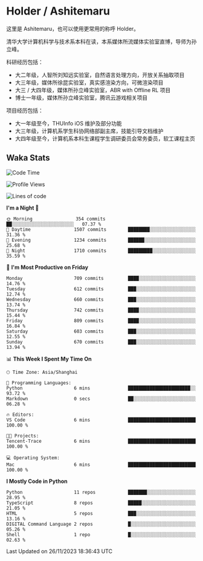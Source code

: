 # Holder / Ashitemaru

这里是 Ashitemaru，也可以使用更常用的称呼 Holder。

清华大学计算机科学与技术系本科在读，本系媒体所流媒体实验室直博，导师为孙立峰。

科研经历包括：

- 大二年级，人智所刘知远实验室，自然语言处理方向，开放关系抽取项目
- 大三年级，媒体所徐昆实验室，真实感渲染方向，可微渲染项目
- 大三 / 大四年级，媒体所孙立峰实验室，ABR with Offline RL 项目
- 博士一年级，媒体所孙立峰实验室，腾讯云游戏相关项目

项目经历包括：

- 大一年级至今，THUInfo iOS 维护及部分功能
- 大三年级，计算机系学生科协网络部副主席，技能引导文档维护
- 大四年级至今，计算机系本科生课程学生调研委员会常务委员，软工课程主页

## Waka Stats

<!--START_SECTION:waka-->
![Code Time](http://img.shields.io/badge/Code%20Time-1%2C019%20hrs%2044%20mins-blue)

![Profile Views](http://img.shields.io/badge/Profile%20Views-61-blue)

![Lines of code](https://img.shields.io/badge/From%20Hello%20World%20I%27ve%20Written-3.3%20million%20lines%20of%20code-blue)

**I'm a Night 🦉** 

```text
🌞 Morning                354 commits         ██░░░░░░░░░░░░░░░░░░░░░░░   07.37 % 
🌆 Daytime                1507 commits        ████████░░░░░░░░░░░░░░░░░   31.36 % 
🌃 Evening                1234 commits        ██████░░░░░░░░░░░░░░░░░░░   25.68 % 
🌙 Night                  1710 commits        █████████░░░░░░░░░░░░░░░░   35.59 % 
```
📅 **I'm Most Productive on Friday** 

```text
Monday                   709 commits         ████░░░░░░░░░░░░░░░░░░░░░   14.76 % 
Tuesday                  612 commits         ███░░░░░░░░░░░░░░░░░░░░░░   12.74 % 
Wednesday                660 commits         ███░░░░░░░░░░░░░░░░░░░░░░   13.74 % 
Thursday                 742 commits         ████░░░░░░░░░░░░░░░░░░░░░   15.44 % 
Friday                   809 commits         ████░░░░░░░░░░░░░░░░░░░░░   16.84 % 
Saturday                 603 commits         ███░░░░░░░░░░░░░░░░░░░░░░   12.55 % 
Sunday                   670 commits         ███░░░░░░░░░░░░░░░░░░░░░░   13.94 % 
```


📊 **This Week I Spent My Time On** 

```text
🕑︎ Time Zone: Asia/Shanghai

💬 Programming Languages: 
Python                   6 mins              ███████████████████████░░   93.72 % 
Markdown                 0 secs              ██░░░░░░░░░░░░░░░░░░░░░░░   06.28 % 

🔥 Editors: 
VS Code                  6 mins              █████████████████████████   100.00 % 

🐱‍💻 Projects: 
Tencent-Trace            6 mins              █████████████████████████   100.00 % 

💻 Operating System: 
Mac                      6 mins              █████████████████████████   100.00 % 
```

**I Mostly Code in Python** 

```text
Python                   11 repos            ███████░░░░░░░░░░░░░░░░░░   28.95 % 
TypeScript               8 repos             █████░░░░░░░░░░░░░░░░░░░░   21.05 % 
HTML                     5 repos             ███░░░░░░░░░░░░░░░░░░░░░░   13.16 % 
DIGITAL Command Language 2 repos             █░░░░░░░░░░░░░░░░░░░░░░░░   05.26 % 
Shell                    1 repo              █░░░░░░░░░░░░░░░░░░░░░░░░   02.63 % 
```




 Last Updated on 26/11/2023 18:36:43 UTC
<!--END_SECTION:waka-->

<!--
**Ashitemaru/Ashitemaru** is a ✨ _special_ ✨ repository because its `README.md` (this file) appears on your GitHub profile.

Here are some ideas to get you started:

- 🔭 I’m currently working on ...
- 🌱 I’m currently learning ...
- 👯 I’m looking to collaborate on ...
- 🤔 I’m looking for help with ...
- 💬 Ask me about ...
- 📫 How to reach me: ...
- 😄 Pronouns: ...
- ⚡ Fun fact: ...
-->

